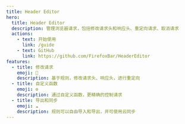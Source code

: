 ```yaml
---
title: Header Editor
hero:
  title: Header Editor
  description: 管理浏览器请求，包括修改请求头和响应头、重定向请求、取消请求
  actions:
    - text: 开始使用
      link: /guide
    - text: GitHub
      link: https://github.com/FirefoxBar/HeaderEditor
features:
  - title: 修改请求
    emoji: 🚥
    description: 基于规则，修改请求头、响应头，进行重定向
  - title: 自定义函数
    emoji: ⚙️
    description: 通过自定义函数，更精确的控制请求
  - title: 导出和同步
    emoji: ☁️
    description: 规则可以自由导入和导出，并可使用云同步
---
```

